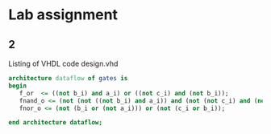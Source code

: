 # Lab assignment

## 2
 Listing of VHDL code design.vhd
 ```vhdl
architecture dataflow of gates is
begin
    f_or  <= ((not b_i) and a_i) or ((not c_i) and (not b_i));
    fnand_o <= (not (not ((not b_i) and a_i)) and (not (not c_i) and (not b_i)));
    fnor_o <= (not (b_i or (not a_i))) or (not (c_i or b_i));

end architecture dataflow;
```

